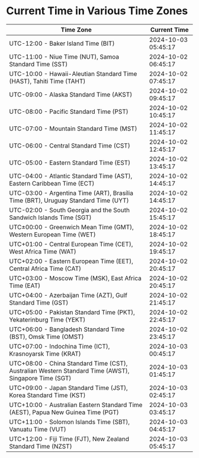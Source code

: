 # Current Time in Various Time Zones

| Time Zone | Current Time |
|-----------|--------------|
| UTC-12:00 - Baker Island Time (BIT) | 2024-10-03 05:45:17 |
| UTC-11:00 - Niue Time (NUT), Samoa Standard Time (SST) | 2024-10-02 06:45:17 |
| UTC-10:00 - Hawaii-Aleutian Standard Time (HAST), Tahiti Time (TAHT) | 2024-10-02 07:45:17 |
| UTC-09:00 - Alaska Standard Time (AKST) | 2024-10-02 09:45:17 |
| UTC-08:00 - Pacific Standard Time (PST) | 2024-10-02 10:45:17 |
| UTC-07:00 - Mountain Standard Time (MST) | 2024-10-02 11:45:17 |
| UTC-06:00 - Central Standard Time (CST) | 2024-10-02 12:45:17 |
| UTC-05:00 - Eastern Standard Time (EST) | 2024-10-02 13:45:17 |
| UTC-04:00 - Atlantic Standard Time (AST), Eastern Caribbean Time (ECT) | 2024-10-02 14:45:17 |
| UTC-03:00 - Argentina Time (ART), Brasília Time (BRT), Uruguay Standard Time (UYT) | 2024-10-02 14:45:17 |
| UTC-02:00 - South Georgia and the South Sandwich Islands Time (SGT) | 2024-10-02 15:45:17 |
| UTC±00:00 - Greenwich Mean Time (GMT), Western European Time (WET) | 2024-10-02 18:45:17 |
| UTC+01:00 - Central European Time (CET), West Africa Time (WAT) | 2024-10-02 19:45:17 |
| UTC+02:00 - Eastern European Time (EET), Central Africa Time (CAT) | 2024-10-02 20:45:17 |
| UTC+03:00 - Moscow Time (MSK), East Africa Time (EAT) | 2024-10-02 20:45:17 |
| UTC+04:00 - Azerbaijan Time (AZT), Gulf Standard Time (GST) | 2024-10-02 21:45:17 |
| UTC+05:00 - Pakistan Standard Time (PKT), Yekaterinburg Time (YEKT) | 2024-10-02 22:45:17 |
| UTC+06:00 - Bangladesh Standard Time (BST), Omsk Time (OMST) | 2024-10-02 23:45:17 |
| UTC+07:00 - Indochina Time (ICT), Krasnoyarsk Time (KRAT) | 2024-10-03 00:45:17 |
| UTC+08:00 - China Standard Time (CST), Australian Western Standard Time (AWST), Singapore Time (SGT) | 2024-10-03 01:45:17 |
| UTC+09:00 - Japan Standard Time (JST), Korea Standard Time (KST) | 2024-10-03 02:45:17 |
| UTC+10:00 - Australian Eastern Standard Time (AEST), Papua New Guinea Time (PGT) | 2024-10-03 03:45:17 |
| UTC+11:00 - Solomon Islands Time (SBT), Vanuatu Time (VUT) | 2024-10-03 04:45:17 |
| UTC+12:00 - Fiji Time (FJT), New Zealand Standard Time (NZST) | 2024-10-03 05:45:17 |
